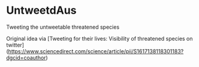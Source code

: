 # UntweetdAus
Tweeting the untweetable threatened species

Original idea via [Tweeting for their lives: Visibility of threatened species on twitter]
(https://www.sciencedirect.com/science/article/pii/S1617138118301183?dgcid=coauthor)

